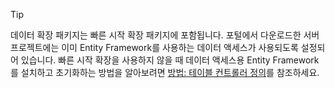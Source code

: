 
> [!TIP]
> 데이터 확장 패키지는 빠른 시작 확장 패키지에 포함됩니다. 포털에서 다운로드한 서버 프로젝트에는 이미 Entity Framework를 사용하는 데이터 액세스가 사용되도록 설정되어 있습니다. 빠른 시작 확장을 사용하지 않을 때 데이터 액세스용 Entity Framework를 설치하고 초기화하는 방법을 알아보려면 [방법: 테이블 컨트롤러 정의](../articles/app-service-mobile/app-service-mobile-dotnet-backend-how-to-use-server-sdk.md#how-to-define-a-table-controller)를 참조하세요.
> 
> 

<!---HONumber=Oct15_HO3-->
